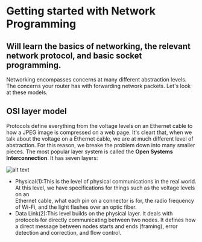 # Getting started with Network Programming

## Will learn the basics of networking, the relevant network protocol, and basic socket programming.

Networking encompasses concerns at many different abstraction levels. The concerns your
router has with forwarding network packets. Let's look at these models.

## OSI layer model
Protocols define everything from the voltage levels on an Ethernet cable to how 
a JPEG image is compressed on a web page. It's cleart that, when we talk about the voltage
on a Ethernet cable, we are at much different level of abstraction. For this reason, 
we breake the problem down into many smaller pieces. 
The most popular layer system is called the **Open Systems Interconnection**. It has seven layers:

![alt text](https://media.geeksforgeeks.org/wp-content/uploads/computer-network-osi-model-layers.png)

* Physical(1):This is the level of physical communications in the real world. At 
this level, we have specifications for things such as the voltage levels on an  
Ethernet cable, what each pin on a connector is for, the radio frequency of Wi-Fi, and the light flashes over an optic fiber.
* Data Link(2):This level builds on the physical layer. It deals with protocols for directly 
communicating between two nodes. It defines how a direct message between nodes starts and ends (framing), 
error detection and correction, and flow control. 
